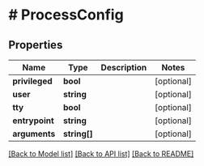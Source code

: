 # # ProcessConfig

## Properties

Name | Type | Description | Notes
------------ | ------------- | ------------- | -------------
**privileged** | **bool** |  | [optional]
**user** | **string** |  | [optional]
**tty** | **bool** |  | [optional]
**entrypoint** | **string** |  | [optional]
**arguments** | **string[]** |  | [optional]

[[Back to Model list]](../../README.md#models) [[Back to API list]](../../README.md#endpoints) [[Back to README]](../../README.md)
